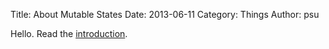 Title: About Mutable States
Date: 2013-06-11
Category: Things
Author: psu

Hello. Read the [introduction](/introduction.html).


